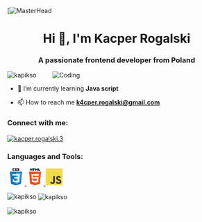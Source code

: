 [![MasterHead](https://www.bacancytechnology.com/blog/wp-content/uploads/2019/05/Top-10-17-5-2019-Banner.jpg)
<h1 align="center">Hi 👋, I'm Kacper Rogalski</h1>
<h3 align="center">A passionate frontend developer from Poland</h3>
<img align="right" alt="Coding" width="400" src="https://media.tenor.com/NOYF3f82b_gAAAAC/programmer.gif">


<p align="left"> <img src="https://komarev.com/ghpvc/?username=kapikso&label=Profile%20views&color=0e75b6&style=flat" alt="kapikso" /> </p>

- 🌱 I’m currently learning **Java script**

- 📫 How to reach me **k4cper.rogalski@gmail.com**

<h3 align="left">Connect with me:</h3>
<p align="left">
<a href="https://fb.com/kacper.rogalski.3" target="blank"><img align="center" src="https://raw.githubusercontent.com/rahuldkjain/github-profile-readme-generator/master/src/images/icons/Social/facebook.svg" alt="kacper.rogalski.3" height="30" width="40" /></a>
</p>

<h3 align="left">Languages and Tools:</h3>
<p align="left"> <a href="https://www.w3schools.com/css/" target="_blank" rel="noreferrer"> <img src="https://raw.githubusercontent.com/devicons/devicon/master/icons/css3/css3-original-wordmark.svg" alt="css3" width="40" height="40"/> </a> <a href="https://www.w3.org/html/" target="_blank" rel="noreferrer"> <img src="https://raw.githubusercontent.com/devicons/devicon/master/icons/html5/html5-original-wordmark.svg" alt="html5" width="40" height="40"/> </a> <a href="https://developer.mozilla.org/en-US/docs/Web/JavaScript" target="_blank" rel="noreferrer"> <img src="https://raw.githubusercontent.com/devicons/devicon/master/icons/javascript/javascript-original.svg" alt="javascript" width="40" height="40"/> </a> </p>

<p><img align="left" src="https://github-readme-stats.vercel.app/api/top-langs?username=kapikso&show_icons=true&locale=en&layout=compact" alt="kapikso" /></p>

<p>&nbsp;<img align="center" src="https://github-readme-stats.vercel.app/api?username=kapikso&show_icons=true&locale=en" alt="kapikso" /></p>

<p><img align="center" src="https://github-readme-streak-stats.herokuapp.com/?user=kapikso&" alt="kapikso" /></p>
